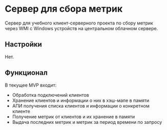 # Сервер для сбора метрик

Сервер для учебного клиент-серверного проекта по сбору метрик через WMI с Windows устройств на центральном облачном сервере.

## Настройки

Нет.

## Функционал

В текущее MVP входит:

- Обработка подключений клиентов
- Хранение клиентов и информации о них в хэш-мапе в памяти
- АПИ получения списка клиентов и информации о конкретном клиенте
- Получение метрик от клиентов и их хранение в памяти
- Выдача последних метрик и метрик за период времени по запросу
